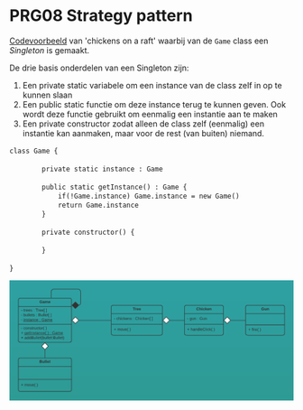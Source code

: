 # PRG08 Strategy pattern


[Codevoorbeeld](chicken-on-a-raft) van 'chickens on a raft' waarbij van de `Game` class een *Singleton* is gemaakt. 

De drie basis onderdelen van een Singleton zijn:

1. Een private static variabele om een instance van de class zelf in op te kunnen slaan
2. Een public static functie om deze instance terug te kunnen geven. Ook wordt deze functie gebruikt om eenmalig een instantie aan te maken
3. Een private constructor zodat alleen de class zelf (eenmalig) een instantie kan aanmaken, maar voor de rest (van buiten) niemand.   

```
class Game {
        
        private static instance : Game

        public static getInstance() : Game {
            if(!Game.instance) Game.instance = new Game()
            return Game.instance
        }

        private constructor() {
            
        }

}
```
![UML diagram Singleton pattern](singleton.png)